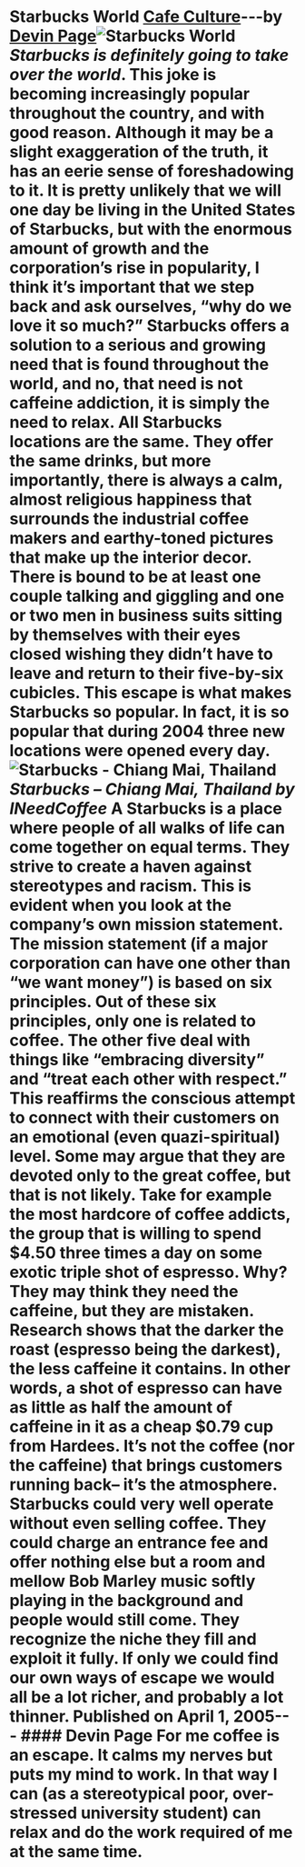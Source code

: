 # Starbucks World [Cafe Culture](https://ineedcoffee.com/section/cafe-culture/)---by [Devin Page](https://ineedcoffee.com/by/devin-page/)![Starbucks World](https://ineedcoffee.com/images/posts/starbucks-world/starbucks-thailand1.jpg)_Starbucks is definitely going to take over the world_. This joke is becoming increasingly popular throughout the country, and with good reason. Although it may be a slight exaggeration of the truth, it has an eerie sense of foreshadowing to it. It is pretty unlikely that we will one day be living in the United States of Starbucks, but with the enormous amount of growth and the corporation’s rise in popularity, I think it’s important that we step back and ask ourselves, “why do we love it so much?” Starbucks offers a solution to a serious and growing need that is found throughout the world, and no, that need is not caffeine addiction, it is simply the need to relax. All Starbucks locations are the same. They offer the same drinks, but more importantly, there is always a calm, almost religious happiness that surrounds the industrial coffee makers and earthy-toned pictures that make up the interior decor. There is bound to be at least one couple talking and giggling and one or two men in business suits sitting by themselves with their eyes closed wishing they didn’t have to leave and return to their five-by-six cubicles. This escape is what makes Starbucks so popular. In fact, it is so popular that during 2004 three new locations were opened every day.![Starbucks - Chiang Mai, Thailand ](https://ineedcoffee.com/assets/starbucks-thailand1.1_M4Z5VD_Z1gg2lS.webp)_Starbucks – Chiang Mai, Thailand by INeedCoffee_ A Starbucks is a place where people of all walks of life can come together on equal terms. They strive to create a haven against stereotypes and racism. This is evident when you look at the company’s own mission statement. The mission statement (if a major corporation can have one other than “we want money”) is based on six principles. Out of these six principles, only one is related to coffee. The other five deal with things like “embracing diversity” and “treat each other with respect.” This reaffirms the conscious attempt to connect with their customers on an emotional (even quazi-spiritual) level. Some may argue that they are devoted only to the great coffee, but that is not likely. Take for example the most hardcore of coffee addicts, the group that is willing to spend $4.50 three times a day on some exotic triple shot of espresso. Why? They may think they need the caffeine, but they are mistaken. Research shows that the darker the roast (espresso being the darkest), the less caffeine it contains. In other words, a shot of espresso can have as little as half the amount of caffeine in it as a cheap $0.79 cup from Hardees. It’s not the coffee (nor the caffeine) that brings customers running back– it’s the atmosphere. Starbucks could very well operate without even selling coffee. They could charge an entrance fee and offer nothing else but a room and mellow Bob Marley music softly playing in the background and people would still come. They recognize the niche they fill and exploit it fully. If only we could find our own ways of escape we would all be a lot richer, and probably a lot thinner. Published on April 1, 2005--- #### Devin Page For me coffee is an escape. It calms my nerves but puts my mind to work. In that way I can (as a stereotypical poor, over-stressed university student) can relax and do the work required of me at the same time.
